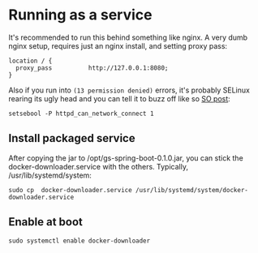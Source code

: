# Running as a service

It's recommended to run this behind something like nginx. A very dumb nginx setup, requires just an nginx install, and setting proxy pass:
```
location / {
  proxy_pass          http://127.0.0.1:8080;
}
```

Also if you run into `(13 permission denied)` errors, it's probably SELinux rearing its ugly head and you can tell it to buzz off like so [SO post](https://stackoverflow.com/questions/23948527/13-permission-denied-while-connecting-to-upstreamnginx):

```
setsebool -P httpd_can_network_connect 1
```

## Install packaged service
After copying the jar to /opt/gs-spring-boot-0.1.0.jar, you can stick the docker-downloader.service with the others. Typically, /usr/lib/systemd/system:
```
sudo cp  docker-downloader.service /usr/lib/systemd/system/docker-downloader.service
```

## Enable at boot
```
sudo systemctl enable docker-downloader
```
